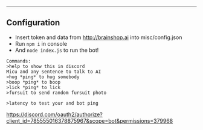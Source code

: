 -----------------------------------------------------------------
Configuration
-----------------------------------------------------------------
- Insert token and data from http://brainshop.ai into misc/config.json
- Run `npm i` in console
- And `node index.js` to run the bot!
~~~~~~~~~~~~~~~~~~~~~~~~~~~~~~~~~~~~~~~~~~~~~~~~~~~~~~~~~~~~~~~~~
Commands:
>help to show this in discord
Micu and any sentence to talk to AI
>hug *ping* to hug somebody
>boop *ping* to boop
>lick *ping* to lick
>fursuit to send random fursuit photo

>latency to test your and bot ping
~~~~~~~~~~~~~~~~~~~~~~~~~~~~~~~~~~~~~~~~~~~~~~~~~~~~~~~~~~~~~~~~~
https://discord.com/oauth2/authorize?client_id=785555016378875967&scope=bot&permissions=379968

